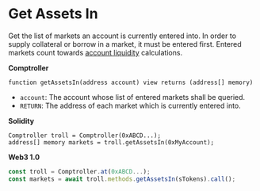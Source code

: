 # Get Assets In

Get the list of markets an account is currently entered into. In order to supply collateral or borrow in a market, it must be entered first. Entered markets count towards [account liquidity](get-account-liquidity.md) calculations.

**Comptroller**

```text
function getAssetsIn(address account) view returns (address[] memory)
```

* `account`: The account whose list of entered markets shall be queried.
* `RETURN`: The address of each market which is currently entered into.

**Solidity**

```text
Comptroller troll = Comptroller(0xABCD...);
address[] memory markets = troll.getAssetsIn(0xMyAccount);
```

**Web3 1.0**

```javascript
const troll = Comptroller.at(0xABCD...);
const markets = await troll.methods.getAssetsIn(sTokens).call();
```

